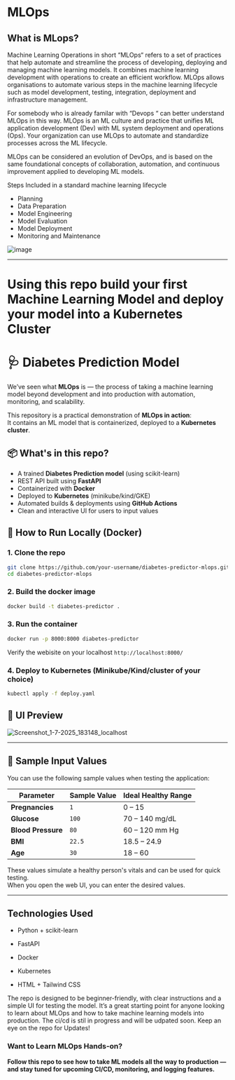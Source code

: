 # **MLOps** 

## **What is MLops?**


Machine Learning Operations in short “MLOps“ refers to a set of practices that help automate and streamline the process of developing, deploying and managing machine learning models. It combines machine learning development with operations to create an efficient workflow. MLOps allows organisations to automate various steps in the machine learning lifecycle such as model development, testing, integration, deployment and infrastructure management.

For somebody who is already familar with “Devops “ can better understand MLOps in this way. MLOps is an ML culture and practice that unifies ML application development (Dev) with ML system deployment and operations (Ops). Your organization can use MLOps to automate and standardize processes across the ML lifecycle.

MLOps can be considered an evolution of DevOps, and is based on the same foundational concepts of collaboration, automation, and continuous improvement applied to developing ML models.

Steps Included in a standard machine learning lifecycle

* Planning
* Data Preparation 
* Model Engineering
* Model Evaluation
* Model Deployment
* Monitoring and Maintenance

![image](https://github.com/user-attachments/assets/65147dd4-f0e8-47e4-a8cb-8b879d1f2077)

----


# **Using this repo build your first Machine Learning Model and deploy your model into a Kubernetes Cluster**




# 🩺 Diabetes Prediction Model

We’ve seen what **MLOps** is — the process of taking a machine learning model beyond development and into production with automation, monitoring, and scalability.

This repository is a practical demonstration of **MLOps in action**:  
It contains an ML model that is containerized, deployed to a **Kubernetes cluster**.
<!--, and fully automated using **GitHub Actions** for CI/CD.-->


## 📦 What's in this repo?

- A trained **Diabetes Prediction model** (using scikit-learn)
- REST API built using **FastAPI**
- Containerized with **Docker**
- Deployed to **Kubernetes** (minikube/kind/GKE)
- Automated builds & deployments using **GitHub Actions**
- Clean and interactive UI for users to input values


## 🚀 How to Run Locally (Docker)

### 1. Clone the repo

```bash
git clone https://github.com/your-username/diabetes-predictor-mlops.git
cd diabetes-predictor-mlops
```

### 2. Build the docker image

```bash
docker build -t diabetes-predictor .
```

### 3. Run the container
```bash
docker run -p 8000:8000 diabetes-predictor
```
Verify the webisite on your localhost
`http://localhost:8000/`

### 4. Deploy to Kubernetes (Minikube/Kind/cluster of your choice)

```bash
kubectl apply -f deploy.yaml
```


## 📸 UI Preview

![Screenshot_1-7-2025_183148_localhost](https://github.com/user-attachments/assets/29b39892-13f8-49a3-9410-bceda6101bec)

<!-- Add screenshot if needed -->

---

## 🧪 Sample Input Values

You can use the following sample values when testing the application:

| Parameter         | Sample Value | Ideal Healthy Range               |
|------------------|--------------|-----------------------------------|
| **Pregnancies**   | `1`          | 0 – 15                            |
| **Glucose**       | `100`        | 70 – 140 mg/dL                    |
| **Blood Pressure**| `80`         | 60 – 120 mm Hg                    |
| **BMI**           | `22.5`       | 18.5 – 24.9                       |
| **Age**           | `30`         | 18 – 60                           |

These values simulate a healthy person's vitals and can be used for quick testing.  
When you open the web UI, you can enter the desired values.

---


## Technologies Used

* Python + scikit-learn

* FastAPI

* Docker

* Kubernetes

* HTML + Tailwind CSS

The repo is designed to be beginner-friendly, with clear instructions and a simple UI for testing the model. It’s a great starting point for anyone looking to learn about MLOps and how to take machine learning models into production. The ci/cd is stil in progress and will be udpated soon. Keep an eye on the repo for Updates!

### Want to Learn MLOps Hands-on?

**Follow this repo to see how to take ML models all the way to production — and stay tuned for upcoming CI/CD, monitoring, and logging features.**


